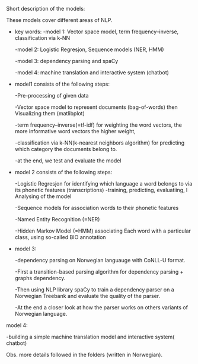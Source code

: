 Short description of the models:


These models cover different areas of NLP.

- key words:
  -model 1:  Vector space model, term frequency–inverse, classification via k-NN

  -model 2: Logistic Regresjon, Sequence models (NER, HMM)

  -model 3: dependency parsing and spaCy

  -model 4:  machine translation  and  interactive system (chatbot)



- model1 consists of the following steps:

  -Pre-processing of given data
  
  -Vector space model to represent documents (bag-of-words) then  Visualizing them (matlibplot) 
  
  -term frequency–inverse(=tf-idf) for weighting the word vectors, the more informative word vectors the higher weight, 
  
  -classification via k-NN(k-nearest neighbors algorithm) for predicting which category the documents belong to. 
  
  -at the end, we test and  evaluate the model
  
 


- model 2 consists of the following steps:

  -Logistic Regresjon for identifying which language a word belongs to via its phonetic features (transcriptions) 
    -training, predicting, evaluatiing, l Analysing of the model

  -Sequence models for association words to their phonetic features
  
    -Named Entity Recognition (=NER)
    
    -Hidden Markov Model (=HMM) associating Each word with a particular class, 
      using so-called BIO annotation

 
     
- model 3:

  -dependency parsing on Norwegian languauge with  CoNLL-U format.

  -First a transition-based parsing algorithm for dependency parsing + graphs dependency.

  -Then using NLP library spaCy to train a dependency parser on a Norwegian Treebank and evaluate the quality of the parser.

  -At the end a closer look at how the parser works on others variants of Norwegian language.

model 4:

 -building a simple machine translation model and  interactive system( chatbot)
 

 Obs. more details followed  in the folders (written in Norwegian).
 
